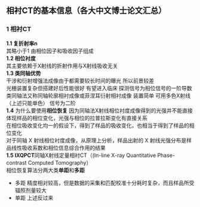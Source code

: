 ## 相衬CT的基本信息（各大中文博士论文汇总）
### 1 相衬CT
**1.1 复折射率n**  
其略小于1 由相位因子和吸收因子组成  
**1.2 相位衬度**  
其主要依赖于X射线的折射作用与X射线吸收无关  
**1.3 类同轴优势**  
干涉和衍射增强法成像由于都需要较长时间的曝光 所以前景较差  
光栅装置复杂但搭建好后性能很好 有望进入临床  探测信号为相位信号的一阶导数
类同轴法又称同轴轮廓相衬成像或菲涅耳衍射相衬成像 装置简单 可用多色X射线（上述只能单色） 信号为二阶  
**1.4** 为什么要使用**相位恢复**
因为同轴法X射线相位衬度成像得到的光强并不能直接体现样品的相位变化，光强与相位的拉普拉斯变化有直接关系  
在相位吸收变化均一的假设下，得到了样品的吸收变化，也相当于得到了样品的相位变化  
对于同轴 X 射线相位衬度成像，从原理上分析，样品出射的 X 射线光强分布是样品线性吸收系数和相位信息综合作用的结果  
**1.5 IXQPCT**同轴X射线定量相衬CT（(In-line X-ray Quantitative Phase-contrast Computed Tomography）  
相位恢复算法分两大类**单距**和**多距**  
+ 多距  精度相对较高，但是数据的采集和匹配校准十分耗时复杂，而且样品所受辐照剂量较大
+ 单距  上述反过来
